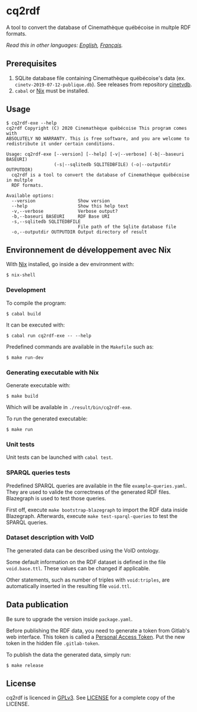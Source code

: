 # cq2rdf

A tool to convert the database of Cinemathèque québécoise in multple RDF formats.

*Read this in other languages: [English](README.md), [Français](README.fr.md).*

## Prerequisites

1. SQLite database file containing Cinemathèque québécoise's data (ex. `cinetv-2019-07-12-publique.db`). See releases from repository [cinetvdb](https://gitlab.com/cinematheque-quebecoise/cinetvdb).
2. `cabal` or [Nix](https://nixos.org/) must be installed.

## Usage

```
$ cq2rdf-exe --help
cq2rdf Copyright (C) 2020 Cinemathèque québécoise This program comes with
ABSOLUTELY NO WARRANTY. This is free software, and you are welcome to
redistribute it under certain conditions.

Usage: cq2rdf-exe [--version] [--help] [-v|--verbose] (-b|--baseuri BASEURI)
                  (-s|--sqlitedb SQLITEDBFILE) (-o|--outputdir OUTPUTDIR)
  cq2rdf is a tool to convert the database of Cinemathèque québécoise in multple
  RDF formats.

Available options:
  --version                Show version
  --help                   Show this help text
  -v,--verbose             Verbose output?
  -b,--baseuri BASEURI     RDF Base URI
  -s,--sqlitedb SQLITEDBFILE
                           File path of the Sqlite database file
  -o,--outputdir OUTPUTDIR Output directory of result
```

## Environnement de développement avec Nix

With [Nix](https://nixos.org/) installed, go inside a dev environment with:

```
$ nix-shell
```

### Development

To compile the program:

```
$ cabal build
```

It can be executed with:

```
$ cabal run cq2rdf-exe -- --help
```

Predefined commands are available in the `Makefile` such as:

```
$ make run-dev
```

### Generating executable with Nix

Generate executable with:

```
$ make build
```

Which will be available in `./result/bin/cq2rdf-exe`.

To run the generated executable:

```
$ make run
```

### Unit tests

Unit tests can be launched with `cabal test`.

### SPARQL queries tests

Predefined SPARQL queries are available in the file `example-queries.yaml`. They are used to valide the correctness of the generated RDF files. Blazegraph is used to test those queries.

First off, execute `make bootstrap-blazegraph` to import the RDF data inside Blazegraph. Afterwards, execute `make test-sparql-queries` to test the SPARQL queries.

### Dataset description with VoID

The generated data can be described using the VoID ontology.

Some default information on the RDF dataset is defined in the file `void.base.ttl`. These values can be changed if applicable.

Other statements, such as number of triples with `void:triples`, are automatically inserted in the resulting file `void.ttl`.

## Data publication

Be sure to upgrade the version inside `package.yaml`.

Before publishing the RDF data, you need to generate a token from Gitlab's web interface. This token is called a [Personal Access Token](https://docs.gitlab.com/ee/user/profile/personal_access_tokens.html). Put the new token in the hidden file `.gitlab-token`.

To publish the data the generated data, simply run:

```
$ make release
```

## License

cq2rdf is licenced in [GPLv3](https://opensource.org/licenses/gpl-3.0.html). See [LICENSE](./LICENSE) for a complete copy of the LICENSE.
